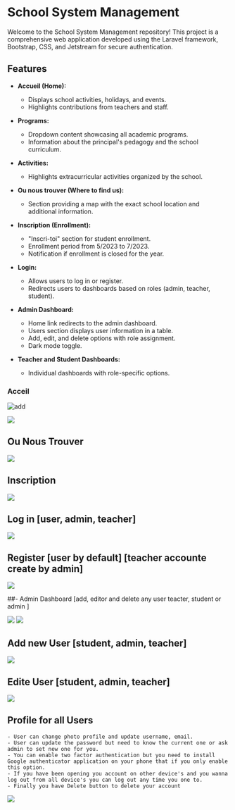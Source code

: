 # School System Management

Welcome to the School System Management repository! This project is a comprehensive web application developed using the Laravel framework, Bootstrap, CSS, and Jetstream for secure authentication.

## Features

- **Accueil (Home):**
  - Displays school activities, holidays, and events.
  - Highlights contributions from teachers and staff.

- **Programs:**
  - Dropdown content showcasing all academic programs.
  - Information about the principal's pedagogy and the school curriculum.

- **Activities:**
  - Highlights extracurricular activities organized by the school.

- **Ou nous trouver (Where to find us):**
  - Section providing a map with the exact school location and additional information.

- **Inscription (Enrollment):**
  - "Inscri-toi" section for student enrollment.
  - Enrollment period from 5/2023 to 7/2023.
  - Notification if enrollment is closed for the year.

- **Login:**
  - Allows users to log in or register.
  - Redirects users to dashboards based on roles (admin, teacher, student).

- **Admin Dashboard:**
  - Home link redirects to the admin dashboard.
  - Users section displays user information in a table.
  - Add, edit, and delete options with role assignment.
  - Dark mode toggle.

- **Teacher and Student Dashboards:**
  - Individual dashboards with role-specific options.

### Acceil
![add](https://github.com/BoukhaAyo/My-Project-Overview/assets/103447604/bdc8f68e-5fc3-4b46-8177-b5f2915a1751)

<img src="https://github.com/BoukhaAyo/school_management_system/assets/103447604/971fb0d5-ac86-4324-a905-13684a0bd48b">

## Ou Nous Trouver

<img src="https://github.com/BoukhaAyo/school_management_system/assets/103447604/4a882179-d65a-4f08-8da3-9b87ccdad113">

## Inscription

<img src="https://github.com/BoukhaAyo/school_management_system/assets/103447604/d16d285d-fe7f-42c2-a9ae-43988e46537d">

## Log in [user, admin, teacher]

<img src="https://github.com/BoukhaAyo/school_management_system/assets/103447604/782602d6-8ded-4fe6-900b-9d78970fdcb8">

## Register [user by default] [teacher accounte create by admin]

<img src="https://github.com/BoukhaAyo/school_management_system/assets/103447604/5dcda6c2-6676-4c1c-94c8-e872e577b0d0">

##- Admin Dashboard [add, editor and delete any user teacter, student or admin ]

<img src="https://github.com/BoukhaAyo/school_management_system/assets/103447604/308df08a-62a2-4e67-9aae-849b3a6de2b3">

<img src="https://github.com/BoukhaAyo/school_management_system/assets/103447604/cc7d583f-94b8-4e7d-a9b8-c7f3f86a8bc2">

## Add new User [student, admin, teacher]

<img src="https://github.com/BoukhaAyo/school_management_system/assets/103447604/3b181419-d0bb-442c-901c-7da64a48380b">

## Edite User [student, admin, teacher]

<img src="https://github.com/BoukhaAyo/school_management_system/assets/103447604/e92c146e-9532-4ce1-9c75-b5c059a1d3ed">

## Profile for all Users
    - User can change photo profile and update username, email.
    - User can update the password but need to know the current one or ask admin to set new one for you.
    - You can enable two factor authentication but you need to install Google authenticator application on your phone that if you only enable this option.
    - If you have been opening you account on other device's and you wanna log out from all device's you can log out any time you one to.
    - Finally you have Delete button to delete your account
    
<img src="https://github.com/BoukhaAyo/school_management_system/assets/103447604/2b5c2498-ff7b-4033-bc98-cf315c8be68e">
